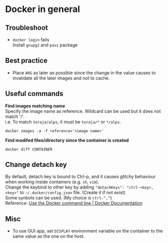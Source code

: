 # Docker in general

## Troubleshoot
- `docker login` fails  
  Install `gnupg2` and `pass` package

## Best practice
- Place `ARG` as later as possible since the change in the value causes to
  invalidate all the later images and not to cache.

## Useful commands
**Find images matching name**  
Specify the image name as reference. Wildcard can be used but it does not match '/'.  
i.e. To match `toraja/alps`, it must be `toraja/*` or `*/alps`.  
```
docker images -a -f reference='<image name>'
```

**Find modifed files/directory since the container is created**
```
docker diff CONTAINER
```

## Change detach key
By default, detach key is bound to Ctrl-p, and it causes glitchy behaviour when
working inside containers (e.g. `sh`, `vim`).  
Change the keybind to other key by adding `"detachKeys": "ctrl-<key>,<key>"` to
`~/.docker/config.json` file. (Create it if not exist)  
Some synbols can be used. (My choice is `ctrl-^,^`)  
Reference: [Use the Docker command line | Docker Documentation](https://docs.docker.com/engine/reference/commandline/cli/#default-key-sequence-to-detach-from-containers)

## Misc
- To use GUI app, set `DISPLAY` environment variable on the container to the
  same value as the one on the host.
